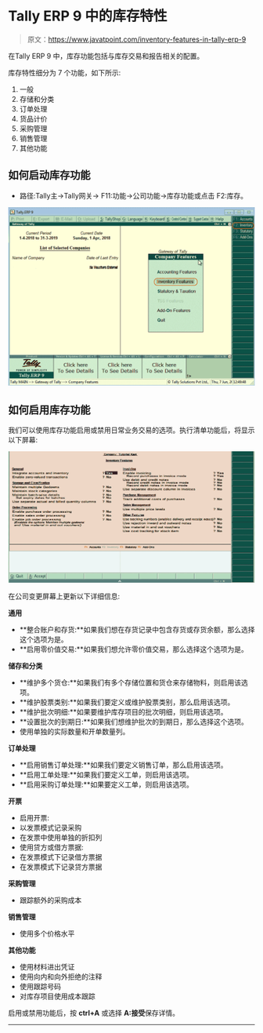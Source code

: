 # Tally ERP 9 中的库存特性

> 原文：<https://www.javatpoint.com/inventory-features-in-tally-erp-9>

在Tally ERP 9 中，库存功能包括与库存交易和报告相关的配置。

库存特性细分为 7 个功能，如下所示:

1.  一般
2.  存储和分类
3.  订单处理
4.  货品计价
5.  采购管理
6.  销售管理
7.  其他功能

## 如何启动库存功能

*   路径:Tally主->Tally网关-> F11:功能->公司功能->库存功能或点击 F2:库存。

![Inventory features in Tally ERP 9](img/15a4ee235ccb2d51b24189077941ce76.png)

## 如何启用库存功能

我们可以使用库存功能启用或禁用日常业务交易的选项。执行清单功能后，将显示以下屏幕:

![Inventory features in Tally ERP 9](img/1b12f98b2de17788bd2b06ec1d6b1984.png)

在公司变更屏幕上更新以下详细信息:

**通用**

*   **整合账户和存货:**如果我们想在存货记录中包含存货或存货余额，那么选择这个选项为是。
*   **启用零价值交易:**如果我们想允许零价值交易，那么选择这个选项为是。

**储存和分类**

*   **维护多个货仓:**如果我们有多个存储位置和货仓来存储物料，则启用该选项。
*   **维护股票类别:**如果我们要定义或维护股票类别，那么启用该选项。
*   **维护批次明细:**如果要维护库存项目的批次明细，则启用该选项。
*   **设置批次的到期日:**如果我们想维护批次的到期日，那么选择这个选项。
*   使用单独的实际数量和开单数量列。

**订单处理**

*   **启用销售订单处理:**如果我们要定义销售订单，那么启用该选项。
*   **启用工单处理:**如果我们要定义工单，则启用该选项。
*   **启用采购订单处理:**如果要定义工单，则启用该选项。

**开票**

*   启用开票:
*   以发票模式记录采购
*   在发票中使用单独的折扣列
*   使用贷方或借方票据:
*   在发票模式下记录借方票据
*   在发票模式下记录贷方票据

**采购管理**

*   跟踪额外的采购成本

**销售管理**

*   使用多个价格水平

**其他功能**

*   使用材料进出凭证
*   使用向内和向外拒绝的注释
*   使用跟踪号码
*   对库存项目使用成本跟踪

启用或禁用功能后，按 **ctrl+A** 或选择 **A:接受**保存详情。

* * *